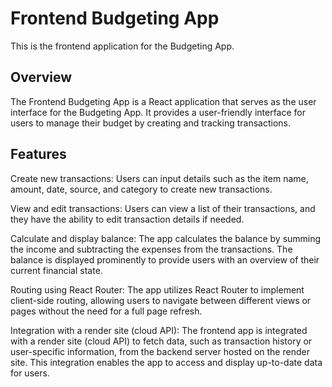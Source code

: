 # Frontend Budgeting App

This is the frontend application for the Budgeting App.

## Overview

The Frontend Budgeting App is a React application that serves as the user interface for the Budgeting App. It provides a user-friendly interface for users to manage their budget by creating and tracking transactions.

## Features

Create new transactions: Users can input details such as the item name, amount, date, source, and category to create new transactions.

View and edit transactions: Users can view a list of their transactions, and they have the ability to edit transaction details if needed.

Calculate and display balance: The app calculates the balance by summing the income and subtracting the expenses from the transactions. The balance is displayed prominently to provide users with an overview of their current financial state.

Routing using React Router: The app utilizes React Router to implement client-side routing, allowing users to navigate between different views or pages without the need for a full page refresh.

Integration with a render site (cloud API): The frontend app is integrated with a render site (cloud API) to fetch data, such as transaction history or user-specific information, from the backend server hosted on the render site. This integration enables the app to access and display up-to-date data for users.
